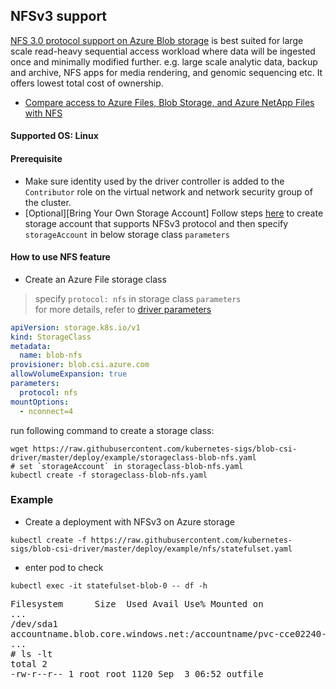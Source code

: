 ## NFSv3 support
[NFS 3.0 protocol support on Azure Blob storage](https://docs.microsoft.com/en-us/azure/storage/blobs/network-file-system-protocol-support) is best suited for large scale read-heavy sequential access workload where data will be ingested once and minimally modified further. e.g. large scale analytic data, backup and archive, NFS apps for media rendering, and genomic sequencing etc. It offers lowest total cost of ownership.
 - [Compare access to Azure Files, Blob Storage, and Azure NetApp Files with NFS](https://docs.microsoft.com/en-us/azure/storage/common/nfs-comparison)

#### Supported OS: Linux

#### Prerequisite
 - Make sure identity used by the driver controller is added to the `Contributor` role on the virtual network and network security group of the cluster.
 - [Optional][Bring Your Own Storage Account] Follow steps [here](https://docs.microsoft.com/en-us/azure/storage/blobs/network-file-system-protocol-support-how-to) to create storage account that supports NFSv3 protocol and then specify `storageAccount` in below storage class `parameters`

#### How to use NFS feature
 - Create an Azure File storage class
> specify `protocol: nfs` in storage class `parameters`
> </br>for more details, refer to [driver parameters](../../../docs/driver-parameters.md)
```yaml
apiVersion: storage.k8s.io/v1
kind: StorageClass
metadata:
  name: blob-nfs
provisioner: blob.csi.azure.com
allowVolumeExpansion: true
parameters:
  protocol: nfs
mountOptions:
  - nconnect=4
```

run following command to create a storage class:
```console
wget https://raw.githubusercontent.com/kubernetes-sigs/blob-csi-driver/master/deploy/example/storageclass-blob-nfs.yaml
# set `storageAccount` in storageclass-blob-nfs.yaml
kubectl create -f storageclass-blob-nfs.yaml
```

### Example
 - Create a deployment with NFSv3 on Azure storage
```console
kubectl create -f https://raw.githubusercontent.com/kubernetes-sigs/blob-csi-driver/master/deploy/example/nfs/statefulset.yaml
```

 - enter pod to check
```console
kubectl exec -it statefulset-blob-0 -- df -h
```
<pre>
Filesystem      Size  Used Avail Use% Mounted on
...
/dev/sda1                                                                                 29G   11G   19G  37% /etc/hosts
accountname.blob.core.windows.net:/accountname/pvc-cce02240-5d13-4bcb-b9eb-f9c7eeaaa640  256T     0  256T   0% /mnt/blob
...
# ls -lt
total 2
-rw-r--r-- 1 root root 1120 Sep  3 06:52 outfile
</pre>
